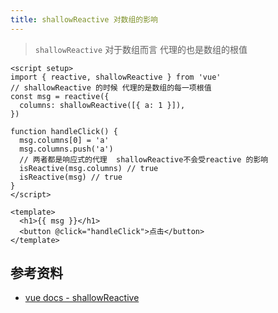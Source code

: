 ```yaml
---
title: shallowReactive 对数组的影响
---
```


> `shallowReactive` 对于数组而言 代理的也是数组的根值

```vue
<script setup>
import { reactive, shallowReactive } from 'vue'
// shallowReactive 的时候 代理的是数组的每一项根值
const msg = reactive({
  columns: shallowReactive([{ a: 1 }]),
})

function handleClick() {
  msg.columns[0] = 'a'
  msg.columns.push('a')
  // 两者都是响应式的代理  shallowReactive不会受reactive 的影响
  isReactive(msg.columns) // true
  isReactive(msg) // true
}
</script>

<template>
  <h1>{{ msg }}</h1>
  <button @click="handleClick">点击</button>
</template>
```

## 参考资料

- [vue docs - shallowReactive](https://cn.vuejs.org/api/reactivity-advanced.html#shallowreactive)
